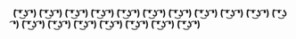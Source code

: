 ### ( ͠❛ ͜ʖ ͡❛) ( ͠❛ ͜ʖ ͡❛) ( ͠❛ ͜ʖ ͡❛) ( ͠❛ ͜ʖ ͡❛) ( ͠❛ ͜ʖ ͡❛) ( ͠❛ ͜ʖ ͡❛) ( ͠❛ ͜ʖ ͡❛) ( ͠❛ ͜ʖ ͡❛) ( ͠❛ ͜ʖ ͡❛) ( ͠❛ ͜ʖ ͡❛) ( ͠❛ ͜ʖ ͡❛) ( ͠❛ ͜ʖ ͡❛) ( ͠❛ ͜ʖ ͡❛) ( ͠❛ ͜ʖ ͡❛) ( ͠❛ ͜ʖ ͡❛) ( ͠❛ ͜ʖ ͡❛) ( ͠❛ ͜ʖ ͡❛) ( ͠❛ ͜ʖ ͡❛)

